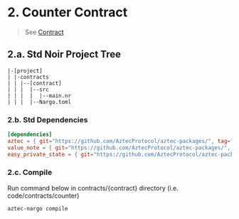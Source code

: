 # 2. Counter Contract

> See [Contract][#code1]

## 2.a. Std Noir Project Tree

```plaintext
|-[project]
| |-contracts
| | |--[contract]
| | |  |--src
| | |  |  |--main.nr
| | |  |--Nargo.toml
```

### 2.b. Std Dependencies

```toml
[dependencies]
aztec = { git="https://github.com/AztecProtocol/aztec-packages/", tag="aztec-packages-v0.47.0", directory="noir-projects/aztec-nr/aztec" }
value_note = { git="https://github.com/AztecProtocol/aztec-packages/", tag="aztec-packages-v0.47.0", directory="noir-projects/aztec-nr/value-note"}
easy_private_state = { git="https://github.com/AztecProtocol/aztec-packages/", tag="aztec-packages-v0.47.0", directory="noir-projects/aztec-nr/easy-private-state"}
```

### 2.c. Compile

Run command below in contracts/{contract} directory (i.e. code/contracts/counter)

```bash
aztec-nargo compile
```

[#code1]:../code/contracts/counter/src/main.nr
